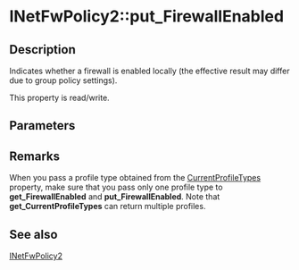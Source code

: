 # INetFwPolicy2::put_FirewallEnabled

## Description

Indicates whether a firewall is enabled locally (the effective result may differ due to group policy settings).

This property is read/write.

## Parameters

## Remarks

When you pass a profile type obtained from the [CurrentProfileTypes](https://learn.microsoft.com/previous-versions/windows/desktop/api/netfw/nf-netfw-inetfwpolicy2-get_currentprofiletypes) property, make sure that you pass only one profile type to **get_FirewallEnabled** and **put_FirewallEnabled**. Note that **get_CurrentProfileTypes** can return multiple profiles.

## See also

[INetFwPolicy2](https://learn.microsoft.com/previous-versions/windows/desktop/api/netfw/nn-netfw-inetfwpolicy2)